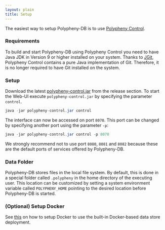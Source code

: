 ```yaml
---
layout: plain
title: Setup
---
```


The easiest way to setup Polypheny-DB is to use [Polypheny Control](https://github.com/polypheny/Polypheny-Control). 


### Requirements
To build and start Polypheny-DB using Polypheny Control you need to have Java JDK in Version 9 or higher installed on your system.
Thanks to [JGit](https://github.com/eclipse/jgit), Polypheny Control contains a pure Java implementation of Git. Therefore, it is no longer required to have Git installed on the system.


### Setup
Download the latest [polypheny-control.jar](https://github.com/polypheny/Polypheny-Control/releases/latest) from the release section. 
To start the Web-UI execute `polypheny-control.jar` by specifying the parameter `control`.

```java
java -jar polypheny-control.jar control
```

The interface can now be accessed on port `8070`. This port can be changed by specifying another port using the parameter `-p`:

```java
java -jar polypheny-control.jar control -p 8070
```

We strongly recommend not to use port `8080`, `8081` and `8082` because these are the default ports of services offered by Polypheny-DB.


### Data Folder
Polypheny-DB stores files in the local file system. By default, this is done in a special folder called `.polypheny` in the home directory of the executing user.
This location can be customized by setting a system environment variable called `POLYPHENY_HOME` pointing to the desired location before Polypheny-DB is started.


### (Optional) Setup Docker
See [this](Stores/Docker.md) on how to setup Docker to use the built-in Docker-based data store deployment.
